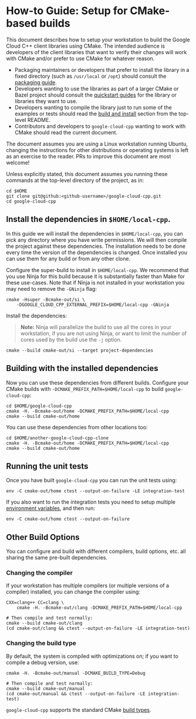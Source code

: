 # How-to Guide: Setup for CMake-based builds

This document describes how to setup your workstation to build the Google Cloud
C++ client libraries using CMake. The intended audience is developers of the
client libraries that want to verify their changes will work with CMake and/or
prefer to use CMake for whatever reason.

* Packaging maintainers or developers that prefer to install the library in a
  fixed directory (such as `/usr/local` or `/opt`) should consult the
  [packaging guide](/doc/packaging.md).
* Developers wanting to use the libraries as part of a larger CMake or Bazel
  project should consult the [quickstart guides](/README.md#quickstart) for the library
  or libraries they want to use.
* Developers wanting to compile the library just to run some of the examples or
  tests should read the [build and install](/README.md#building-and-installing)
  section from the top-level README.
* Contributors and developers to `google-cloud-cpp` wanting to work with CMake
  should read the current document.

The document assumes you are using a Linux workstation running Ubuntu, changing
the instructions for other distributions or operating systems is left as an
exercise to the reader. PRs to improve this document are most welcome!

Unless explicitly stated, this document assumes you running these commands at
the top-level directory of the project, as in:

```shell
cd $HOME
git clone git@github:<github-username>/google-cloud-cpp.git
cd google-cloud-cpp
```

## Install the dependencies in `$HOME/local-cpp`.

In this guide we will install the dependencies in `$HOME/local-cpp`, you can
pick any directory where you have write permissions. We will then compile the
project against these dependencies. The installation needs to be done every time
the version of the dependencies is changed. Once installed you can use them for
any build or from any other clone.

Configure the super-build to install in `$HOME/local-cpp`. We recommend that
you use Ninja for this build because it is substantially faster than Make for
these use-cases. Note that if Ninja is not installed in your workstation you may
need to remove the `-GNinja` flag:

```shell
cmake -Hsuper -Bcmake-out/si \
    -DGOOGLE_CLOUD_CPP_EXTERNAL_PREFIX=$HOME/local-cpp -GNinja
```

Install the dependencies:

> **Note:** Ninja will parallelize the build to use all the cores in your
> workstation, if you are not using Ninja, or want to limit the number of cores
> used by the build use the `-j` option.

```shell
cmake --build cmake-out/si --target project-dependencies
```

## Building with the installed dependencies

Now you can use these dependencies from different builds. Configure your CMake
builds with `-DCMAKE_PREFIX_PATH=$HOME/local-cpp` to build `google-cloud-cpp`:

```shell
cd $HOME/google-cloud-cpp
cmake -H. -Bcmake-out/home -DCMAKE_PREFIX_PATH=$HOME/local-cpp
cmake --build cmake-out/home
```

You can use these dependencies from other locations too:

```shell
cd $HOME/another-google-cloud-cpp-clone
cmake -H. -Bcmake-out/home -DCMAKE_PREFIX_PATH=$HOME/local-cpp
cmake --build cmake-out/home
```

## Running the unit tests

Once you have built `google-cloud-cpp` you can run the unit tests using:

```shell
env -C cmake-out/home ctest --output-on-failure -LE integration-test
```

If you also want to run the integration tests you need to setup multiple
[environment variables](/ci/etc/integration-tests-config.sh), and then run:

```shell
env -C cmake-out/home ctest --output-on-failure
```

## Other Build Options

You can configure and build with different compilers, build options, etc. all
sharing the same pre-built dependencies.

### Changing the compiler

If your workstation has multiple compilers (or multiple versions of a compiler)
installed, you can change the compiler using:

```shell
CXX=clang++ CC=clang \
    cmake -H. -Bcmake-out/clang -DCMAKE_PREFIX_PATH=$HOME/local-cpp

# Then compile and test normally:
cmake --build cmake-out/clang
(cd cmake-out/clang && ctest --output-on-failure -LE integration-test)
```

### Changing the build type

By default, the system is compiled with optimizations on; if you want to compile
a debug version, use:

```shell
cmake -H. -Bcmake-out/manual -DCMAKE_BUILD_TYPE=Debug

# Then compile and test normally:
cmake --build cmake-out/manual
(cd cmake-out/manual && ctest --output-on-failure -LE integration-test)
```

`google-cloud-cpp` supports the standard CMake
[build types](https://cmake.org/cmake/help/latest/variable/CMAKE_BUILD_TYPE.html).
